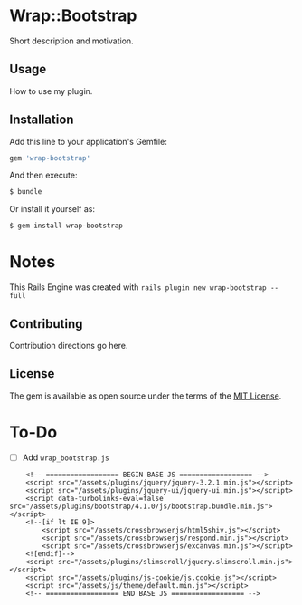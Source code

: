 # Wrap::Bootstrap
Short description and motivation.

## Usage
How to use my plugin.

## Installation
Add this line to your application's Gemfile:

```ruby
gem 'wrap-bootstrap'
```

And then execute:
```bash
$ bundle
```

Or install it yourself as:
```bash
$ gem install wrap-bootstrap
```

# Notes

This Rails Engine was created with `rails plugin new wrap-bootstrap --full`

## Contributing
Contribution directions go here.

## License
The gem is available as open source under the terms of the [MIT License](https://opensource.org/licenses/MIT).


# To-Do

- [ ] Add `wrap_bootstrap.js`

```
	<!-- ================== BEGIN BASE JS ================== -->
	<script src="/assets/plugins/jquery/jquery-3.2.1.min.js"></script>
	<script src="/assets/plugins/jquery-ui/jquery-ui.min.js"></script>
	<script data-turbolinks-eval=false src="/assets/plugins/bootstrap/4.1.0/js/bootstrap.bundle.min.js"></script>
	<!--[if lt IE 9]>
		<script src="/assets/crossbrowserjs/html5shiv.js"></script>
		<script src="/assets/crossbrowserjs/respond.min.js"></script>
		<script src="/assets/crossbrowserjs/excanvas.min.js"></script>
	<![endif]-->
	<script src="/assets/plugins/slimscroll/jquery.slimscroll.min.js"></script>
	<script src="/assets/plugins/js-cookie/js.cookie.js"></script>
	<script src="/assets/js/theme/default.min.js"></script>
	<!-- ================== END BASE JS ================== -->
```
